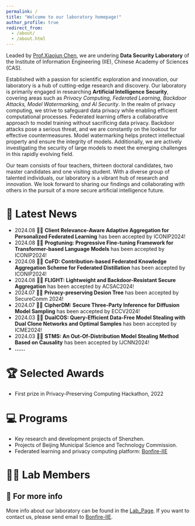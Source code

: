 ```yaml
---
permalink: /
title: "Welcome to our laboratory homepage!"
author_profile: true
redirect_from: 
  - /about/
  - /about.html
---
```

Leaded by [Prof.Xiaojun Chen](https://xiaoj-chen.github.io), we are undering **Data Security Laboratory** of the Institute of Information Engineering (IIE), Chinese Academy of Sciences (CAS).

Established with a passion for scientific exploration and innovation, our laboratory is a hub of cutting-edge research and discovery. Our laboratory is primarily engaged in researching **Artificial Intelligence Security**, covering areas such as *Privacy Computing, Federated Learning, Backdoor Attacks, Model Watermarking, and AI Security*. In the realm of privacy computing, we strive to safeguard data privacy while enabling efficient computational processes. Federated learning offers a collaborative approach to model training without sacrificing data privacy. Backdoor attacks pose a serious threat, and we are constantly on the lookout for effective countermeasures. Model watermarking helps protect intellectual property and ensure the integrity of models. Additionally, we are actively investigating the security of large models to meet the emerging challenges in this rapidly evolving field.

Our team consists of four teachers, thirteen doctoral candidates, two master candidates and one visiting student. With a diverse group of talented individuals, our laboratory is a vibrant hub of research and innovation. We look forward to sharing our findings and collaborating with others in the pursuit of a more secure artificial intelligence future.


:loudspeaker: Latest News
======
* 2024.08 :tada::tada: **Client Relevance-Aware Adaptive Aggregation for Personalized Federated Learning** has been accepted by ICONIP2024!
* 2024.08 :tada::tada: **Progtuning: Progressive Fine-tuning Framework for Transformer-based Language Models** has been accepted by ICONIP2024!
* 2024.08 :tada::tada: **CoFD: Contribution-based Federated Knowledge Aggregation Scheme for Federated Distillation** has been accepted by ICONIP2024!
* 2024.08 :tada::tada: **FLIGHT: Lightweight and Backdoor-Resistant Secure Aggregation** has been accepted by ACSAC2024!
* 2024.07 :tada::tada: **Privacy-preserving Desion Tree** has been accepted by SecureComm 2024!
* 2024.07 :tada::tada: **CipherDM: Secure Three-Party Inference for Diffusion Model Sampling** has been accepted by ECCV2024!
* 2024.03 :tada::tada: **DualCOS: Query-Efficient Data-Free Model Stealing with Dual Clone Networks and Optimal Samples** has been accepted by ICME2024!
* 2024.03 :tada::tada: **STMS: An Out-Of-Distribution Model Stealing Method Based on Causality** has been accepted by IJCNN2024!
* **......**


:trophy: Selected Awards
======
* First prize in Privacy-Preserving Computing Hackathon, 2022

:computer: Programs
======
* Key research and development projects of Shenzhen.
* Projects of Beijing Municipal Science and Technology Commission.
* Federated learning and privacy computing platform: [Bonfire-IIE](https://github.com/Bonfire-IIE)



:guardsman: Lab Members
======


:page_with_curl: For more info
------
More info about our laboratory can be found in the [Lab_Page](https://Bonfire-IIE.github.io/). If you want to contact us, please send email to [Bonfire-IIE](mailto:zhaoxin@iie.ac.cn).
